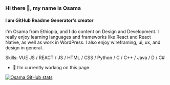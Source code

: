 ### Hi there 👋, my name is Osama
#### I am GitHub Readme Generator's creator

I'm Osama from Ethiopia, and I do content on Design and Development. I really enjoy learning languages and frameworks like React and React Native, as well as work in WordPress. I also enjoy wireframing, ui, ux, and design in general.

Skills: VUE JS / REACT / JS / HTML / CSS / Python / C / C++ / Java / D / C#

- 🔭 I’m currently working on this page. 

[![Osama GitHub stats](https://github-readme-stats.vercel.app/api?username=Osama-4488)](https://github.com/Osama-4488/github-readme-stats)
